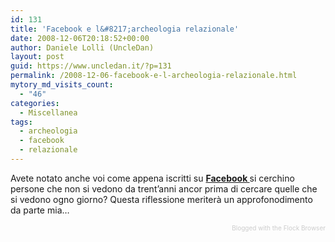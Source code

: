 ```yaml
---
id: 131
title: 'Facebook e l&#8217;archeologia relazionale'
date: 2008-12-06T20:18:52+00:00
author: Daniele Lolli (UncleDan)
layout: post
guid: https://www.uncledan.it/?p=131
permalink: /2008-12-06-facebook-e-l-archeologia-relazionale.html
mytory_md_visits_count:
  - "46"
categories:
  - Miscellanea
tags:
  - archeologia
  - facebook
  - relazionale
---
```

Avete notato anche voi come appena iscritti su [<span style="font-weight: bold;">Facebook </span>](http://www.facebook.com)si cerchino persone che non si vedono da trent&#8217;anni ancor prima di cercare quelle che si vedono ogno giorno? Questa riflessione meriterà un approfonodimento da parte mia&#8230;

<div class="flockcredit" style="text-align: right; color: #CCC; font-size: x-small;">
  Blogged with the Flock Browser
</div>